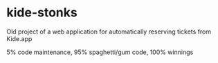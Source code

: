 # kide-stonks

Old project of a web application for automatically reserving tickets from Kide.app

5% code maintenance, 95% spaghetti/gum code, 100% winnings
